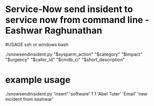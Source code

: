 Service-Now  send insident to service now from command line  - Eashwar Raghunathan
===========
#USAGE ssh or windows bash

./snowsendinsident.py "$sysparm_action" "$category" "$impact" "$urgency" "$caller_id" "$cmdb_ci" "$short_description"

# example usage

./snowsendinsident.py 'insert' 'software' 1 1 'Abel Tuter' 'Email' 'new incident from eashwar'


